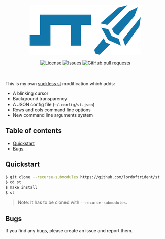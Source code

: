 <p align="center"><img width="350px" src="./res/logo.png"></p>
<p align="center">
	<a href="./LICENSE">
		<img alt="License" src="https://img.shields.io/badge/license-MIT%2FX Consortium-26c374?style=for-the-badge">
	</a>
	<a href="https://github.com/LordOfTrident/st/issues">
		<img alt="Issues" src="https://img.shields.io/github/issues/LordOfTrident/st?style=for-the-badge&color=4f79e4">
	</a>
	<a href="https://github.com/LordOfTrident/st/pulls">
		<img alt="GitHub pull requests" src="https://img.shields.io/github/issues-pr/LordOfTrident/st?style=for-the-badge&color=4f79e4">
	</a>
	<br><br><br>
</p>

This is my own [suckless st](https://st.suckless.org/) modification which adds:
- A blinking cursor
- Background transparency
- A JSON config file (`~/.config/st.json`)
- Rows and cols command line options
- New command line arguments system

## Table of contents
* [Quickstart](#quickstart)
* [Bugs](#bugs)

## Quickstart
```sh
$ git clone --recurse-submodules https://github.com/lordoftrident/st
$ cd st
$ make install
$ st
```

> Note: It has to be cloned with `--recurse-submodules`.

## Bugs
If you find any bugs, please create an issue and report them.
